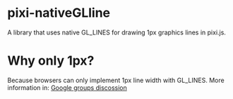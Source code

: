 pixi-nativeGLline
=================

A library that uses native GL_LINES for drawing 1px graphics lines in pixi.js.

Why only 1px?
=============
Because browsers can only implement 1px line width with GL_LINES. More information in: [Google groups discossion](https://code.google.com/p/angleproject/issues/detail?id=119)
